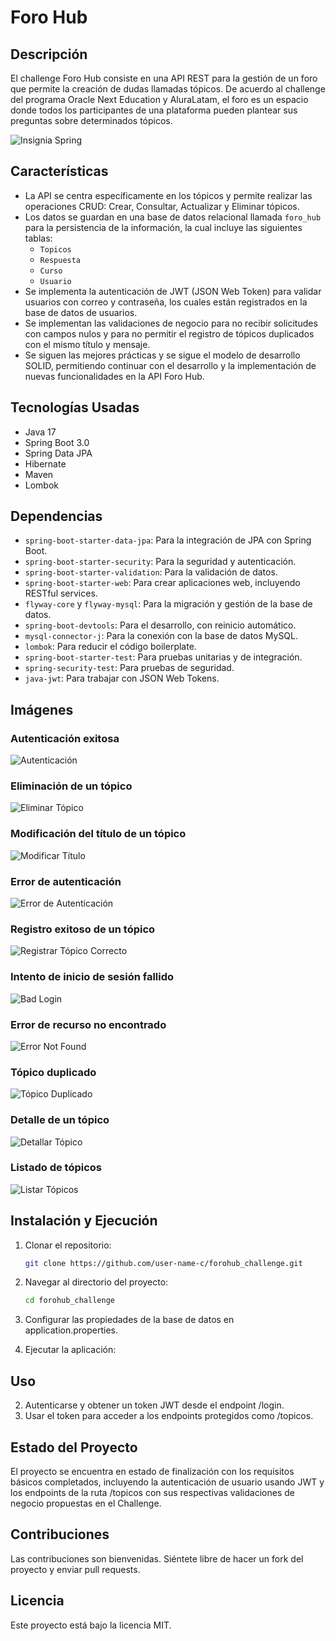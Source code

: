 # Foro Hub

## Descripción
El challenge Foro Hub consiste en una API REST para la gestión de un foro que permite la creación de dudas llamadas tópicos. De acuerdo al challenge del programa Oracle Next Education y AluraLatam, el foro es un espacio donde todos los participantes de una plataforma pueden plantear sus preguntas sobre determinados tópicos.

![Insignia Spring](https://github.com/user-name-c/forohub_challenge/blob/master/imagenes/Badge-Spring.png)

## Características
- La API se centra específicamente en los tópicos y permite realizar las operaciones CRUD: Crear, Consultar, Actualizar y Eliminar tópicos.
- Los datos se guardan en una base de datos relacional llamada `foro_hub` para la persistencia de la información, la cual incluye las siguientes tablas:
  - `Topicos`
  - `Respuesta`
  - `Curso`
  - `Usuario`
- Se implementa la autenticación de JWT (JSON Web Token) para validar usuarios con correo y contraseña, los cuales están registrados en la base de datos de usuarios.
- Se implementan las validaciones de negocio para no recibir solicitudes con campos nulos y para no permitir el registro de tópicos duplicados con el mismo título y mensaje.
- Se siguen las mejores prácticas y se sigue el modelo de desarrollo SOLID, permitiendo continuar con el desarrollo y la implementación de nuevas funcionalidades en la API Foro Hub.

## Tecnologías Usadas
- Java 17
- Spring Boot 3.0
- Spring Data JPA
- Hibernate
- Maven
- Lombok

## Dependencias
- `spring-boot-starter-data-jpa`: Para la integración de JPA con Spring Boot.
- `spring-boot-starter-security`: Para la seguridad y autenticación.
- `spring-boot-starter-validation`: Para la validación de datos.
- `spring-boot-starter-web`: Para crear aplicaciones web, incluyendo RESTful services.
- `flyway-core` y `flyway-mysql`: Para la migración y gestión de la base de datos.
- `spring-boot-devtools`: Para el desarrollo, con reinicio automático.
- `mysql-connector-j`: Para la conexión con la base de datos MySQL.
- `lombok`: Para reducir el código boilerplate.
- `spring-boot-starter-test`: Para pruebas unitarias y de integración.
- `spring-security-test`: Para pruebas de seguridad.
- `java-jwt`: Para trabajar con JSON Web Tokens.

## Imágenes
### Autenticación exitosa
![Autenticación](https://github.com/user-name-c/forohub_challenge/blob/master/imagenes/autenticacion.png)

### Eliminación de un tópico
![Eliminar Tópico](https://github.com/user-name-c/forohub_challenge/blob/master/imagenes/eliminar_topico.png)

### Modificación del título de un tópico
![Modificar Título](https://github.com/user-name-c/forohub_challenge/blob/master/imagenes/modificar_titulo.png)

### Error de autenticación
![Error de Autenticación](https://github.com/user-name-c/forohub_challenge/blob/master/imagenes/error_autenticacion.png)

### Registro exitoso de un tópico
![Registrar Tópico Correcto](https://github.com/user-name-c/forohub_challenge/blob/master/imagenes/registrar_topico_ok.png)

### Intento de inicio de sesión fallido
![Bad Login](https://github.com/user-name-c/forohub_challenge/blob/master/imagenes/bad_loging.png)

### Error de recurso no encontrado
![Error Not Found](https://github.com/user-name-c/forohub_challenge/blob/master/imagenes/error_not_found.png)

### Tópico duplicado
![Tópico Duplicado](https://github.com/user-name-c/forohub_challenge/blob/master/imagenes/topico_duplicado.png)

### Detalle de un tópico
![Detallar Tópico](https://github.com/user-name-c/forohub_challenge/blob/master/imagenes/detallar_topico.png)

### Listado de tópicos
![Listar Tópicos](https://github.com/user-name-c/forohub_challenge/blob/master/imagenes/listar_topicos.png)


## Instalación y Ejecución
1. Clonar el repositorio:
   ```bash
   git clone https://github.com/user-name-c/forohub_challenge.git

2. Navegar al directorio del proyecto:
    ```bash
    cd forohub_challenge

3. Configurar las propiedades de la base de datos en application.properties.

4. Ejecutar la aplicación:

## Uso

2. Autenticarse y obtener un token JWT desde el endpoint /login.
3. Usar el token para acceder a los endpoints protegidos como /topicos.

## Estado del Proyecto

El proyecto se encuentra en estado de finalización con los requisitos básicos completados, incluyendo la autenticación de usuario usando JWT y los endpoints de la ruta /topicos con sus respectivas validaciones de negocio propuestas en el Challenge.

## Contribuciones

Las contribuciones son bienvenidas. Siéntete libre de hacer un fork del proyecto y enviar pull requests.

## Licencia

Este proyecto está bajo la licencia MIT.
